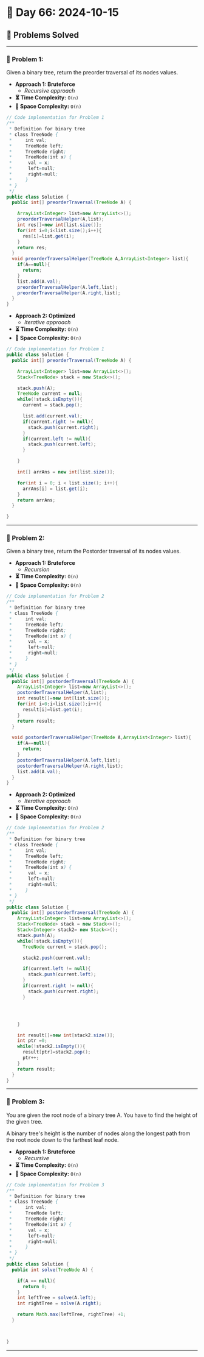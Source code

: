 
# 📅 Day 66: 2024-10-15

## 🚀 Problems Solved

---

### 🧩 Problem 1: 
Given a binary tree, return the preorder traversal of its nodes values.
- **Approach 1: Bruteforce**
  - *Recursive approach*
- **⏳ Time Complexity:** `O(n)`
- **💾 Space Complexity:** `O(n)`

```java
// Code implementation for Problem 1
/**
 * Definition for binary tree
 * class TreeNode {
 *     int val;
 *     TreeNode left;
 *     TreeNode right;
 *     TreeNode(int x) {
 *      val = x;
 *      left=null;
 *      right=null;
 *     }
 * }
 */
public class Solution {
  public int[] preorderTraversal(TreeNode A) {

    ArrayList<Integer> list=new ArrayList<>();
    preorderTraversalHelper(A,list);
    int res[]=new int[list.size()];
    for(int i=0;i<list.size();i++){
      res[i]=list.get(i);
    }
    return res;
  }
  void preorderTraversalHelper(TreeNode A,ArrayList<Integer> list){
    if(A==null){
      return;
    }
    list.add(A.val);
    preorderTraversalHelper(A.left,list);
    preorderTraversalHelper(A.right,list);
  }
}
```

- **Approach 2: Optimized**
  - *Iterative approach*
- **⏳ Time Complexity:** `O(n)`
- **💾 Space Complexity:** `O(n)`

```java
// Code implementation for Problem 1
public class Solution {
  public int[] preorderTraversal(TreeNode A) {

    ArrayList<Integer> list=new ArrayList<>();
    Stack<TreeNode> stack = new Stack<>();

    stack.push(A);
    TreeNode current = null;
    while(!stack.isEmpty()){
      current = stack.pop();

      list.add(current.val);
      if(current.right != null){
        stack.push(current.right);
      }
      if(current.left != null){
        stack.push(current.left);
      }

    }

    int[] arrAns = new int[list.size()];

    for(int i = 0; i < list.size(); i++){
      arrAns[i] = list.get(i);
    }
    return arrAns;
  }

}
```

---

### 🧩 Problem 2: 
Given a binary tree, return the Postorder traversal of its nodes values.
- **Approach 1: Bruteforce**
  - *Recursion*
- **⏳ Time Complexity:** `O(n)`
- **💾 Space Complexity:** `O(n)`

```java
// Code implementation for Problem 2
/**
 * Definition for binary tree
 * class TreeNode {
 *     int val;
 *     TreeNode left;
 *     TreeNode right;
 *     TreeNode(int x) {
 *      val = x;
 *      left=null;
 *      right=null;
 *     }
 * }
 */
public class Solution {
  public int[] postorderTraversal(TreeNode A) {
    ArrayList<Integer> list=new ArrayList<>();
    postorderTraversalHelper(A,list);
    int result[]=new int[list.size()];
    for(int i=0;i<list.size();i++){
      result[i]=list.get(i);
    }
    return result;
  }

  void postorderTraversalHelper(TreeNode A,ArrayList<Integer> list){
    if(A==null){
      return;
    }
    postorderTraversalHelper(A.left,list);
    postorderTraversalHelper(A.right,list);
    list.add(A.val);
  }
}
```

- **Approach 2: Optimized**
  - *Iterative approach*
- **⏳ Time Complexity:** `O(n)`
- **💾 Space Complexity:** `O(n)`

```java
// Code implementation for Problem 2
/**
 * Definition for binary tree
 * class TreeNode {
 *     int val;
 *     TreeNode left;
 *     TreeNode right;
 *     TreeNode(int x) {
 *      val = x;
 *      left=null;
 *      right=null;
 *     }
 * }
 */
public class Solution {
  public int[] postorderTraversal(TreeNode A) {
    ArrayList<Integer> list=new ArrayList<>();
    Stack<TreeNode> stack = new Stack<>();
    Stack<Integer> stack2= new Stack<>();
    stack.push(A);
    while(!stack.isEmpty()){
      TreeNode current = stack.pop();

      stack2.push(current.val);

      if(current.left != null){
        stack.push(current.left);
      }
      if(current.right != null){
        stack.push(current.right);
      }




    }

    int result[]=new int[stack2.size()];
    int ptr =0;
    while(!stack2.isEmpty()){
      result[ptr]=stack2.pop();
      ptr++;
    }
    return result;
  }
}

```

---

### 🧩 Problem 3: 
You are given the root node of a binary tree A. You have to find the height of the given tree.

A binary tree's height is the number of nodes along the longest path from the root node down to the farthest leaf node.
- **Approach 1: Bruteforce**
  - *Recursive*
- **⏳ Time Complexity:** `O(n)`
- **💾 Space Complexity:** `O(n)`

```java
// Code implementation for Problem 3
/**
 * Definition for binary tree
 * class TreeNode {
 *     int val;
 *     TreeNode left;
 *     TreeNode right;
 *     TreeNode(int x) {
 *      val = x;
 *      left=null;
 *      right=null;
 *     }
 * }
 */
public class Solution {
  public int solve(TreeNode A) {

    if(A == null){
      return 0;
    }
    int leftTree = solve(A.left);
    int rightTree = solve(A.right);

    return Math.max(leftTree, rightTree) +1;
  }



}
```
---

